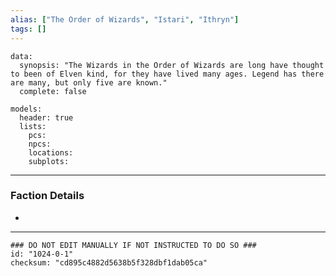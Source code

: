 ```yaml
---
alias: ["The Order of Wizards", "Istari", "Ithryn"]
tags: []
---
```

```RpgManagerData
data: 
  synopsis: "The Wizards in the Order of Wizards are long have thought to been of Elven kind, for they have lived many ages. Legend has there are many, but only five are known."
  complete: false
```
```RpgManager
models: 
  header: true
  lists: 
    pcs: 
    npcs: 
    locations: 
    subplots: 
```
---
### Faction Details
 - 

---
```RpgManagerID
### DO NOT EDIT MANUALLY IF NOT INSTRUCTED TO DO SO ###
id: "1024-0-1"
checksum: "cd895c4882d5638b5f328dbf1dab05ca"
```
